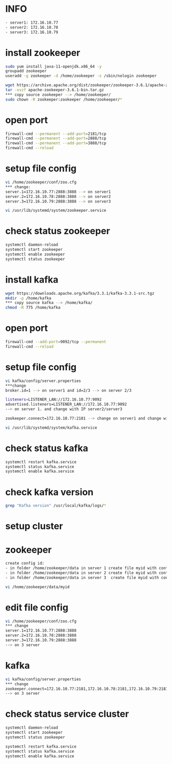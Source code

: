 # INFO
```bash
- server1: 172.16.10.77
- server2: 172.16.10.78
- server3: 172.16.10.79
```
# install zookeeper
```bash
sudo yum install java-11-openjdk.x86_64 -y
groupadd zookeeper
useradd -g zookeeper -d /home/zookeeper -s /sbin/nologin zookeeper

wget https://archive.apache.org/dist/zookeeper/zookeeper-3.6.1/apache-zookeeper-3.6.1-bin.tar.gz
tar -xvzf apache-zookeeper-3.6.1-bin.tar.gz
*** copy source zookeeper --> /home/zookeeper/
sudo chown -R zookeeper:zookeeper /home/zookeeper/*
```
# open port
```bash
firewall-cmd --permanent --add-port=2181/tcp
firewall-cmd --permanent --add-port=2888/tcp
firewall-cmd --permanent --add-port=3888/tcp
firewall-cmd --reload
```
# setup file config
```bash
vi /home/zookeeper/conf/zoo.cfg
*** change:
server.1=172.16.10.77:2888:3888 --> on server1
server.2=172.16.10.78:2888:3888 --> on server2
server.3=172.16.10.79:2888:3888 --> on server3

vi /usr/lib/systemd/system/zookeeper.service
```
# check status zookeeper
```bash
systemctl daemon-reload
systemctl start zookeeper
systemctl enable zookeeper
systemctl status zookeeper
```
# install kafka
```bash
wget https://downloads.apache.org/kafka/3.3.1/kafka-3.3.1-src.tgz
mkdir -p /home/kafka
*** copy source kafka --> /home/kafka/
chmod -R 775 /home/kafka
```
# open port
```bash
firewall-cmd --add-port=9092/tcp --permanent
firewall-cmd --reload
```
# setup file config
```bash
vi kafka/config/server.properties
***change
broker.id=1 --> on server1 and id=2/3 --> on server 2/3

listeners=LISTENER_LAN://172.16.10.77:9092
advertised.listeners=LISTENER_LAN://172.16.10.77:9092
--> on server 1. and change with IP server2/server3

zookeeper.connect=172.16.10.77:2181 --> change on server1 and change with IP on server2/3

vi /usr/lib/systemd/system/kafka.service
```
# check status kafka
```bash
systemctl restart kafka.service
systemctl status kafka.service
systemctl enable kafka.service
```
# check kafka version
```bash
grep "Kafka version" /usr/local/kafka/logs/*
```

# setup cluster
# zookeeper
```bash
create config id:
- in folder /home/zookeeper/data in server 1 create file myid with content:1
- in folder /home/zookeeper/data in server 2 create file myid with content:2
- in folder /home/zookeeper/data in server 3  create file myid with content:3

vi /home/zookeeper/data/myid
```
# edit file config
```bash
vi /home/zookeeper/conf/zoo.cfg
*** change
server.1=172.16.10.77:2888:3888
server.2=172.16.10.78:2888:3888
server.3=172.16.10.79:2888:3888
--> on 3 server
```
# kafka
```bash
vi kafka/config/server.properties
*** change
zookeeper.connect=172.16.10.77:2181,172.16.10.78:2181,172.16.10.79:2181
--> on 3 server
```
# check status service cluster
```bash
systemctl daemon-reload
systemctl start zookeeper
systemctl status zookeeper

systemctl restart kafka.service
systemctl status kafka.service
systemctl enable kafka.service
```